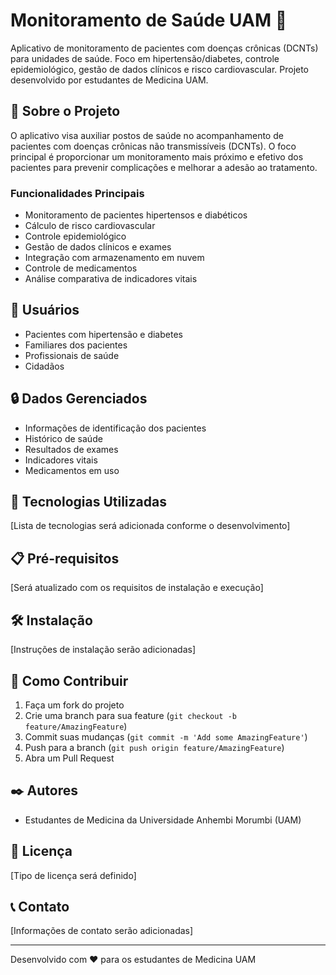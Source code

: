 # Monitoramento de Saúde UAM 🏥

Aplicativo de monitoramento de pacientes com doenças crônicas (DCNTs) para unidades de saúde. Foco em hipertensão/diabetes, controle epidemiológico, gestão de dados clínicos e risco cardiovascular. Projeto desenvolvido por estudantes de Medicina UAM.

## 📱 Sobre o Projeto

O aplicativo visa auxiliar postos de saúde no acompanhamento de pacientes com doenças crônicas não transmissíveis (DCNTs). O foco principal é proporcionar um monitoramento mais próximo e efetivo dos pacientes para prevenir complicações e melhorar a adesão ao tratamento.

### Funcionalidades Principais

- Monitoramento de pacientes hipertensos e diabéticos
- Cálculo de risco cardiovascular
- Controle epidemiológico
- Gestão de dados clínicos e exames
- Integração com armazenamento em nuvem
- Controle de medicamentos
- Análise comparativa de indicadores vitais

## 👥 Usuários

- Pacientes com hipertensão e diabetes
- Familiares dos pacientes
- Profissionais de saúde
- Cidadãos

## 🔒 Dados Gerenciados

- Informações de identificação dos pacientes
- Histórico de saúde
- Resultados de exames
- Indicadores vitais
- Medicamentos em uso

## 🚀 Tecnologias Utilizadas

[Lista de tecnologias será adicionada conforme o desenvolvimento]

## 📋 Pré-requisitos

[Será atualizado com os requisitos de instalação e execução]

## 🛠️ Instalação

[Instruções de instalação serão adicionadas]

## 🤝 Como Contribuir

1. Faça um fork do projeto
2. Crie uma branch para sua feature (`git checkout -b feature/AmazingFeature`)
3. Commit suas mudanças (`git commit -m 'Add some AmazingFeature'`)
4. Push para a branch (`git push origin feature/AmazingFeature`)
5. Abra um Pull Request

## ✒️ Autores

- Estudantes de Medicina da Universidade Anhembi Morumbi (UAM)

## 📄 Licença

[Tipo de licença será definido]

## 📞 Contato

[Informações de contato serão adicionadas]

---
Desenvolvido com ❤️ para os estudantes de Medicina UAM

